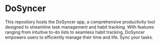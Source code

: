 # DoSyncer
This repository hosts the DoSyncer app, a comprehensive productivity tool designed to streamline task management and habit tracking. With features ranging from intuitive to-do lists to seamless habit tracking, DoSyncer empowers users to efficiently manage their time and life. Sync your tasks.
